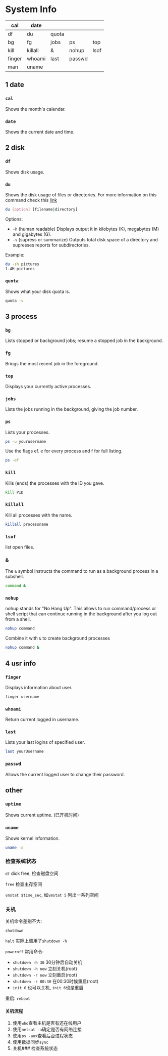# System Info

| cal    | date   |       |        |     |
| ------ | ------ | ----- | ------ | --- |
| df     | du     | quota |        |     |
| bg     | fg     | jobs  | ps     | top |
| kill | killall| & | nohup | lsof |
| finger | whoami | last  | passwd |     |
| man    | uname       |       |        |     |

## 1 date

### `cal`

Shows the month's calendar.

### `date`

Shows the current date and time.

## 2 disk

### `df`

Shows disk usage.

### `du`

Shows the disk usage of files or directories. For more information on this command check this [link](http://www.linfo.org/du.html)

```bash
du [option] [filename|directory]
```

Options:

- `-h` (human readable) Displays output it in kilobytes (K), megabytes (M) and gigabytes (G).
- `-s` (supress or summarize) Outputs total disk space of a directory and supresses reports for subdirectories. 

Example:

```bash
du -sh pictures
1.4M pictures
```

### `quota`

Shows what your disk quota is.  

```bash
quota -v
```

## 3 process

### `bg`

Lists stopped or background jobs; resume a stopped job in the background.

### `fg`

Brings the most recent job in the foreground.

### `top`

Displays your currently active processes.

### `jobs`

Lists the jobs running in the background, giving the job number.

### `ps`

Lists your processes.  

```bash
ps -u yourusername
```

Use the flags ef. e for every process and f for full listing. 

```bash
ps -ef
```

###  `kill`

Kills (ends) the processes with the ID you gave.  

```bash
kill PID
```

### `killall`

Kill all processes with the name.  

```bash
killall processname
```

### `lsof`

list open files.

### &

The `&` symbol instructs the command to run as a background process in a subshell.

```bash
command &
```

### `nohup`

nohup stands for "No Hang Up". This allows to run command/process or shell script that can continue running in the background after you log out from a shell.

```bash
nohup command
```

Combine it with `&` to create background processes 

```bash
nohup command &
```

## 4 usr info

### `finger`

Displays information about user.  

```bash
finger username
```

### `whoami`

Return current logged in username.

### `last`

Lists your last logins of specified user.  

```bash
last yourUsername
```

### `passwd`

Allows the current logged user to change their password.

## other

### `uptime`

Shows current uptime. (已开机时间)

### `uname`

Shows kernel information.  

```bash
uname -a
```

### 检查系统状态

`df` dick free, 检查磁盘空间

`free` 检查主存空间

`vmstat $time_sec`, 如`vmstat 5` 列出一系列空间

### 关机

关机命令差别不大:

`shutdown`

`halt` 实际上调用了`shutdown -h`

`poweroff` 常用命令:
- `shutdown -h 30` 30分钟后自动关机
- `shutdown -h now` 立刻关机(root)
- `shutdown -r now` 立刻重启(root)
- `shutdown -r 00:30` 在00:30时候重启(root)
- `init 0` 也可以关机, `init 6`也是重启

重启: `reboot`

#### 关机流程

1. 使用`who`查看主机是否有还在线用户
2. 使用`netsat -a`确定是否有网络连接
3. 使用`ps -aux`查看后台进程状态
1. 使用数据同步`sync`
2. 关机### 检查系统状态
